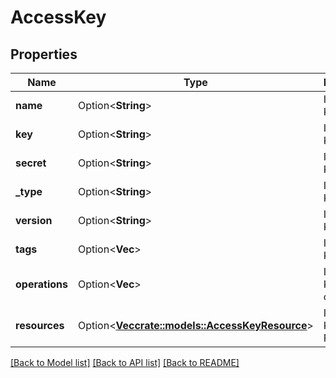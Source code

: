 # AccessKey

## Properties

Name | Type | Description | Notes
------------ | ------------- | ------------- | -------------
**name** | Option<**String**> | IAM Access Key name | [optional]
**key** | Option<**String**> | IAM Access Key | [optional]
**secret** | Option<**String**> | IAM Access Key Secret | [optional][readonly]
**_type** | Option<**String**> | IAM Access Key type | [optional][readonly]
**version** | Option<**String**> | IAM Access Key version | [optional]
**tags** | Option<**Vec<String>**> | IAM Access Key tags | [optional]
**operations** | Option<**Vec<String>**> | IAM Access Key operations | [optional]
**resources** | Option<[**Vec<crate::models::AccessKeyResource>**](access-key-resource.md)> | IAM Access Key Resources | [optional]

[[Back to Model list]](../README.md#documentation-for-models) [[Back to API list]](../README.md#documentation-for-api-endpoints) [[Back to README]](../README.md)


